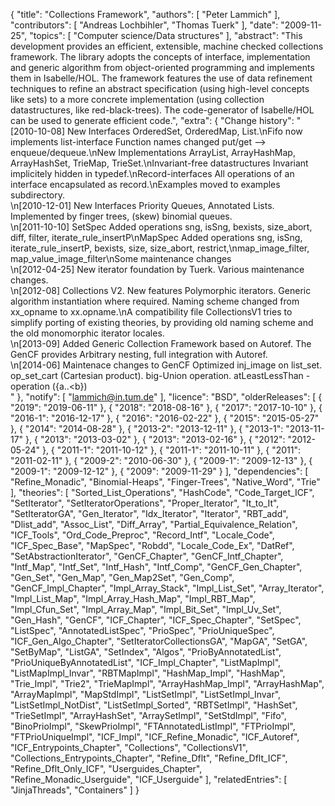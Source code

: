 {
    "title": "Collections Framework",
    "authors": [
        "Peter Lammich"
    ],
    "contributors": [
        "Andreas Lochbihler",
        "Thomas Tuerk"
    ],
    "date": "2009-11-25",
    "topics": [
        "Computer science/Data structures"
    ],
    "abstract": "This development provides an efficient, extensible, machine checked collections framework. The library adopts the concepts of interface, implementation and generic algorithm from object-oriented programming and implements them in Isabelle/HOL. The framework features the use of data refinement techniques to refine an abstract specification (using high-level concepts like sets) to a more concrete implementation (using collection datastructures, like red-black-trees). The code-generator of Isabelle/HOL can be used to generate efficient code.",
    "extra": {
        "Change history": "[2010-10-08] New Interfaces OrderedSet, OrderedMap, List.\nFifo now implements list-interface Function names changed put/get --> enqueue/dequeue.\nNew Implementations ArrayList, ArrayHashMap, ArrayHashSet, TrieMap, TrieSet.\nInvariant-free datastructures Invariant implicitely hidden in typedef.\nRecord-interfaces All operations of an interface encapsulated as record.\nExamples moved to examples subdirectory.<br>\n[2010-12-01] New Interfaces Priority Queues, Annotated Lists. Implemented by finger trees, (skew) binomial queues.<br>\n[2011-10-10] SetSpec Added operations sng, isSng, bexists, size_abort, diff, filter, iterate_rule_insertP\nMapSpec Added operations sng, isSng, iterate_rule_insertP, bexists, size, size_abort, restrict,\nmap_image_filter, map_value_image_filter\nSome maintenance changes<br>\n[2012-04-25] New iterator foundation by Tuerk. Various maintenance changes.<br>\n[2012-08] Collections V2. New features Polymorphic iterators. Generic algorithm instantiation where required. Naming scheme changed from xx_opname to xx.opname.\nA compatibility file CollectionsV1 tries to simplify porting of existing theories, by providing old naming scheme and the old monomorphic iterator locales.<br>\n[2013-09] Added Generic Collection Framework based on Autoref. The GenCF provides Arbitrary nesting, full integration with Autoref.<br>\n[2014-06] Maintenace changes to GenCF Optimized inj_image on list_set. op_set_cart (Cartesian product). big-Union operation. atLeastLessThan - operation ({a..&lt;b})<br>"
    },
    "notify": [
        "lammich@in.tum.de"
    ],
    "licence": "BSD",
    "olderReleases": [
        {
            "2019": "2019-06-11"
        },
        {
            "2018": "2018-08-16"
        },
        {
            "2017": "2017-10-10"
        },
        {
            "2016-1": "2016-12-17"
        },
        {
            "2016": "2016-02-22"
        },
        {
            "2015": "2015-05-27"
        },
        {
            "2014": "2014-08-28"
        },
        {
            "2013-2": "2013-12-11"
        },
        {
            "2013-1": "2013-11-17"
        },
        {
            "2013": "2013-03-02"
        },
        {
            "2013": "2013-02-16"
        },
        {
            "2012": "2012-05-24"
        },
        {
            "2011-1": "2011-10-12"
        },
        {
            "2011-1": "2011-10-11"
        },
        {
            "2011": "2011-02-11"
        },
        {
            "2009-2": "2010-06-30"
        },
        {
            "2009-1": "2009-12-13"
        },
        {
            "2009-1": "2009-12-12"
        },
        {
            "2009": "2009-11-29"
        }
    ],
    "dependencies": [
        "Refine_Monadic",
        "Binomial-Heaps",
        "Finger-Trees",
        "Native_Word",
        "Trie"
    ],
    "theories": [
        "Sorted_List_Operations",
        "HashCode",
        "Code_Target_ICF",
        "SetIterator",
        "SetIteratorOperations",
        "Proper_Iterator",
        "It_to_It",
        "SetIteratorGA",
        "Gen_Iterator",
        "Idx_Iterator",
        "Iterator",
        "RBT_add",
        "Dlist_add",
        "Assoc_List",
        "Diff_Array",
        "Partial_Equivalence_Relation",
        "ICF_Tools",
        "Ord_Code_Preproc",
        "Record_Intf",
        "Locale_Code",
        "ICF_Spec_Base",
        "MapSpec",
        "Robdd",
        "Locale_Code_Ex",
        "DatRef",
        "SetAbstractionIterator",
        "GenCF_Chapter",
        "GenCF_Intf_Chapter",
        "Intf_Map",
        "Intf_Set",
        "Intf_Hash",
        "Intf_Comp",
        "GenCF_Gen_Chapter",
        "Gen_Set",
        "Gen_Map",
        "Gen_Map2Set",
        "Gen_Comp",
        "GenCF_Impl_Chapter",
        "Impl_Array_Stack",
        "Impl_List_Set",
        "Array_Iterator",
        "Impl_List_Map",
        "Impl_Array_Hash_Map",
        "Impl_RBT_Map",
        "Impl_Cfun_Set",
        "Impl_Array_Map",
        "Impl_Bit_Set",
        "Impl_Uv_Set",
        "Gen_Hash",
        "GenCF",
        "ICF_Chapter",
        "ICF_Spec_Chapter",
        "SetSpec",
        "ListSpec",
        "AnnotatedListSpec",
        "PrioSpec",
        "PrioUniqueSpec",
        "ICF_Gen_Algo_Chapter",
        "SetIteratorCollectionsGA",
        "MapGA",
        "SetGA",
        "SetByMap",
        "ListGA",
        "SetIndex",
        "Algos",
        "PrioByAnnotatedList",
        "PrioUniqueByAnnotatedList",
        "ICF_Impl_Chapter",
        "ListMapImpl",
        "ListMapImpl_Invar",
        "RBTMapImpl",
        "HashMap_Impl",
        "HashMap",
        "Trie_Impl",
        "Trie2",
        "TrieMapImpl",
        "ArrayHashMap_Impl",
        "ArrayHashMap",
        "ArrayMapImpl",
        "MapStdImpl",
        "ListSetImpl",
        "ListSetImpl_Invar",
        "ListSetImpl_NotDist",
        "ListSetImpl_Sorted",
        "RBTSetImpl",
        "HashSet",
        "TrieSetImpl",
        "ArrayHashSet",
        "ArraySetImpl",
        "SetStdImpl",
        "Fifo",
        "BinoPrioImpl",
        "SkewPrioImpl",
        "FTAnnotatedListImpl",
        "FTPrioImpl",
        "FTPrioUniqueImpl",
        "ICF_Impl",
        "ICF_Refine_Monadic",
        "ICF_Autoref",
        "ICF_Entrypoints_Chapter",
        "Collections",
        "CollectionsV1",
        "Collections_Entrypoints_Chapter",
        "Refine_Dflt",
        "Refine_Dflt_ICF",
        "Refine_Dflt_Only_ICF",
        "Userguides_Chapter",
        "Refine_Monadic_Userguide",
        "ICF_Userguide"
    ],
    "relatedEntries": [
        "JinjaThreads",
        "Containers"
    ]
}